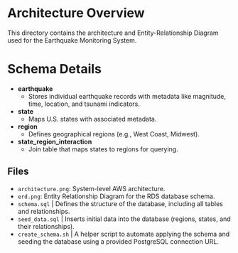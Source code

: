 # Architecture Overview

This directory contains the architecture and Entity-Relationship Diagram used for the Earthquake Monitoring System.


# Schema Details
- **earthquake**
  - Stores individual earthquake records with metadata like magnitude, time, location, and tsunami indicators.
- **state**
  - Maps U.S. states with associated metadata.
- **region**
  - Defines geographical regions (e.g., West Coast, Midwest).
- **state_region_interaction**
  - Join table that maps states to regions for querying.


## Files
- `architecture.png`: System-level AWS architecture.
- `erd.png`: Entity Relationship Diagram for the RDS database schema.
- `schema.sql` | Defines the structure of the database, including all tables and relationships.
- `seed_data.sql` | Inserts initial data into the database (regions, states, and their relationships).
- `create_schema.sh` | A helper script to automate applying the schema and seeding the database using a provided PostgreSQL connection URL.